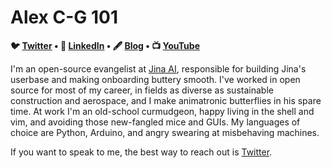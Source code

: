 # Alex C-G 101
 
<p align="center">
<strong>

🐦 [Twitter](http://www.twitter.com/alexcg) • 💼 [LinkedIn](https://www.linkedin.com/in/alexcg/) • 🖋️ [Blog](https://blog.alexcg.net) •  📺 [YouTube](https://www.youtube.com/playlist?list=PL31qJ9WBBeNg_wZVSd8AKcgzrJt-iVgxF)

</strong>
</p>

I'm an open-source evangelist at [Jina AI](https://github.com/jina-ai/jina/), responsible for building Jina's userbase and making onboarding buttery smooth. I've worked in open source for most of my career, in fields as diverse as sustainable construction and aerospace, and I make animatronic butterflies in his spare time. At work I'm an old-school curmudgeon, happy living in the shell and vim, and avoiding those new-fangled mice and GUIs. My languages of choice are Python, Arduino, and angry swearing at misbehaving machines.

If you want to speak to me, the best way to reach out is [Twitter](https://twitter.com/alexcg).
